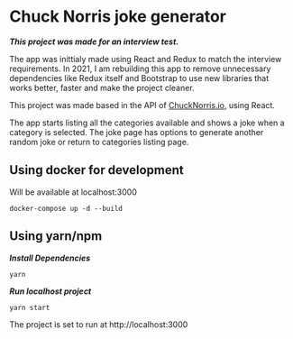 # Chuck Norris joke generator 

***This project was made for an interview test.***

The app was inittialy made using React and Redux to match the interview requirements. In 2021, I am rebuilding this app to remove unnecessary dependencies like Redux itself and Bootstrap to use new libraries that works better, faster and make the project cleaner.

This project was made based in the API of [ChuckNorris.io](https://api.chucknorris.io/), using React.

The app starts listing all the categories available and shows a joke when a category is selected. The joke page has options to generate another random joke or return to categories listing page.

## Using docker for development
Will be available at localhost:3000
```
docker-compose up -d --build
```

## Using yarn/npm

***Install Dependencies***

```
yarn
```

***Run localhost project***

```
yarn start
```

The project is set to run at http://localhost:3000
